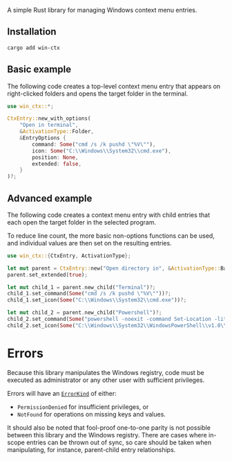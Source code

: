 A simple Rust library for managing Windows context menu entries.

## Installation

```sh
cargo add win-ctx
```

## Basic example

The following code creates a top-level context menu entry that appears on
right-clicked folders and opens the target folder in the terminal.

```rust
use win_ctx::*;

CtxEntry::new_with_options(
    "Open in terminal",
    &ActivationType::Folder,
    &EntryOptions {
        command: Some("cmd /s /k pushd \"%V\""),
        icon: Some("C:\\Windows\\System32\\cmd.exe"),
        position: None,
        extended: false,
    }
)?;
```

## Advanced example

The following code creates a context menu entry with child entries that each
open the target folder in the selected program.

To reduce line count, the more basic non-options functions can be used,
and individual values are then set on the resulting entries.

```rust
use win_ctx::{CtxEntry, ActivationType};

let mut parent = CtxEntry::new("Open directory in", &ActivationType::Background)?;
parent.set_extended(true);

let mut child_1 = parent.new_child("Terminal")?;
child_1.set_command(Some("cmd /s /k pushd \"%V\""))?;
child_1.set_icon(Some("C:\\Windows\\System32\\cmd.exe"))?;

let mut child_2 = parent.new_child("Powershell")?;
child_2.set_command(Some("powershell -noexit -command Set-Location -literalPath '%V'"))?;
child_2.set_icon(Some("C:\\Windows\\System32\\WindowsPowerShell\\v1.0\\powershell.exe"))?;
```

# Errors

Because this library manipulates the Windows registry, code must be executed
as administrator or any other user with sufficient privileges.

Errors will have an [`ErrorKind`] of either:
- `PermissionDenied` for insufficient privileges, or
- `NotFound` for operations on missing keys and values.

It should also be noted that fool-proof one-to-one parity is not possible
between this library and the Windows registry. There are cases where in-scope
entries can be thrown out of sync, so care should be taken when manipulating,
for instance, parent-child entry relationships.

[`ErrorKind`]: https://doc.rust-lang.org/std/io/enum.ErrorKind.html